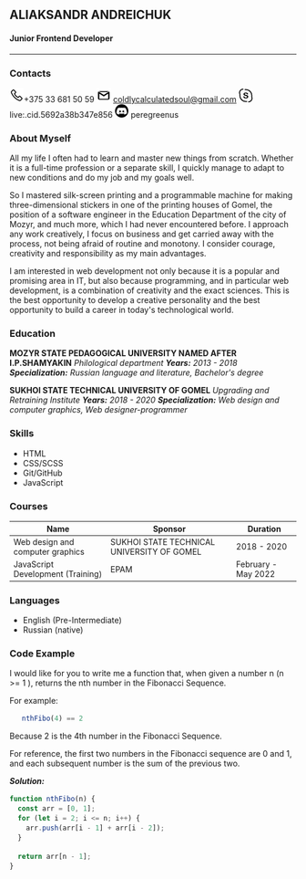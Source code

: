 ## ALIAKSANDR ANDREICHUK

#### Junior Frontend Developer

---

### Contacts

![phone](./icons/phone.png)+375 33 681 50 59
![email](./icons/gmail.png) coldlycalculatedsoul@gmail.com
![skype](./icons/skype.png) live:.cid.5692a38b347e856
![discord](./icons/discord.png) peregreenus

### About Myself

All my life I often had to learn and master new things from scratch. Whether it is a full-time profession or a separate skill, I quickly manage to adapt to new conditions and do my job and my goals well.

So I mastered silk-screen printing and a programmable machine for making three-dimensional stickers in one of the printing houses of Gomel, the position of a software engineer in the Education Department of the city of Mozyr, and much more, which I had never encountered before. I approach any work creatively, I focus on business and get carried away with the process, not being afraid of routine and monotony. I consider courage, creativity and responsibility as my main advantages.

I am interested in web development not only because it is a popular and promising area in IT, but also because programming, and in particular web development, is a combination of creativity and the exact sciences. This is the best opportunity to develop a creative personality and the best opportunity to build a career in today's technological world.

### Education

**MOZYR STATE PEDAGOGICAL UNIVERSITY NAMED AFTER I.P.SHAMYAKIN**
_Philological department
***Years:*** 2013 - 2018
***Specialization:*** Russian language and literature, Bachelor's degree_

**SUKHOI STATE TECHNICAL UNIVERSITY OF GOMEL**
_Upgrading and Retraining Institute
***Years:*** 2018 - 2020
***Specialization:*** Web design and computer graphics, Web designer-programmer_

### Skills

- HTML
- CSS/SCSS
- Git/GitHub
- JavaScript

### Courses

| Name                              | Sponsor                                    | Duration            |
| --------------------------------- | ------------------------------------------ | ------------------- |
| Web design and computer graphics  | SUKHOI STATE TECHNICAL UNIVERSITY OF GOMEL | 2018 - 2020         |
| JavaScript Development (Training) | EPAM                                       | February - May 2022 |

### Languages

- English (Pre-Intermediate)
- Russian (native)

### Code Example

I would like for you to write me a function that, when given a number n (n >= 1 ), returns the nth number in the Fibonacci Sequence.

For example:

```JavaScript
   nthFibo(4) == 2
```

Because 2 is the 4th number in the Fibonacci Sequence.

For reference, the first two numbers in the Fibonacci sequence are 0 and 1, and each subsequent number is the sum of the previous two.

**_Solution:_**

```JavaScript
function nthFibo(n) {
  const arr = [0, 1];
  for (let i = 2; i <= n; i++) {
    arr.push(arr[i - 1] + arr[i - 2]);
  }

  return arr[n - 1];
}
```
